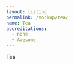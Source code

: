```yaml
---
layout: listing
permalink: /mockup/tea/
name: Tea
accreditations:
  - none
  - Awesome
---
```



Tea
